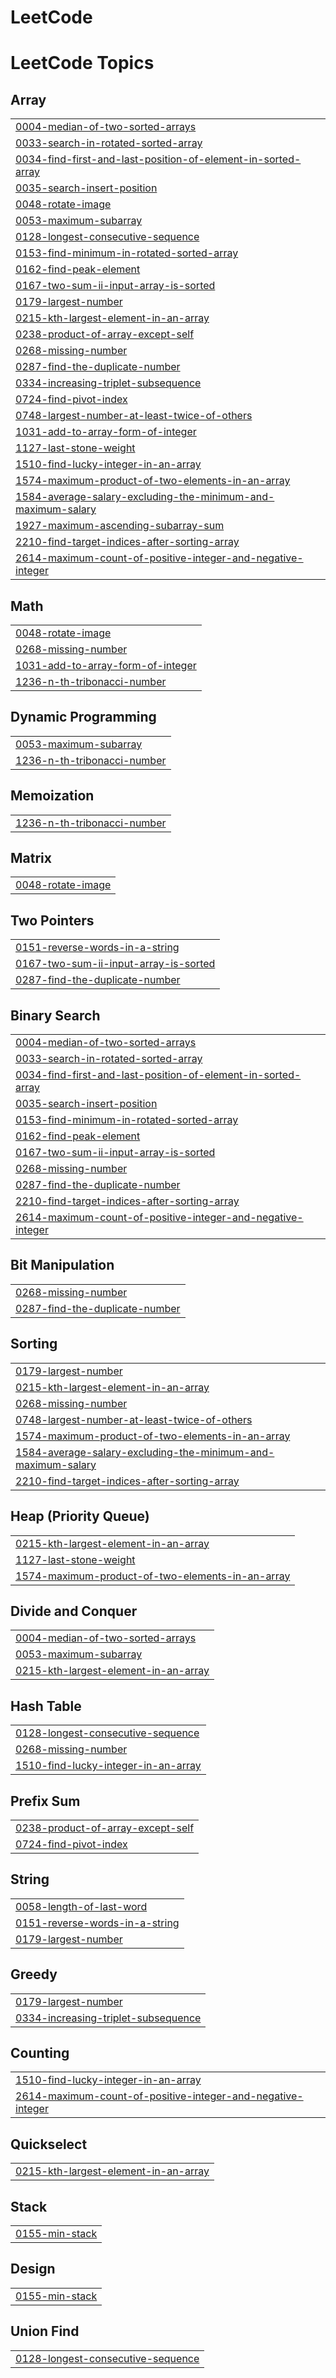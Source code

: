 # LeetCode
<!---LeetCode Topics Start-->
# LeetCode Topics
## Array
|  |
| ------- |
| [0004-median-of-two-sorted-arrays](https://github.com/Aditya-Mapari/LeetCode/tree/master/0004-median-of-two-sorted-arrays) |
| [0033-search-in-rotated-sorted-array](https://github.com/Aditya-Mapari/LeetCode/tree/master/0033-search-in-rotated-sorted-array) |
| [0034-find-first-and-last-position-of-element-in-sorted-array](https://github.com/Aditya-Mapari/LeetCode/tree/master/0034-find-first-and-last-position-of-element-in-sorted-array) |
| [0035-search-insert-position](https://github.com/Aditya-Mapari/LeetCode/tree/master/0035-search-insert-position) |
| [0048-rotate-image](https://github.com/Aditya-Mapari/LeetCode/tree/master/0048-rotate-image) |
| [0053-maximum-subarray](https://github.com/Aditya-Mapari/LeetCode/tree/master/0053-maximum-subarray) |
| [0128-longest-consecutive-sequence](https://github.com/Aditya-Mapari/LeetCode/tree/master/0128-longest-consecutive-sequence) |
| [0153-find-minimum-in-rotated-sorted-array](https://github.com/Aditya-Mapari/LeetCode/tree/master/0153-find-minimum-in-rotated-sorted-array) |
| [0162-find-peak-element](https://github.com/Aditya-Mapari/LeetCode/tree/master/0162-find-peak-element) |
| [0167-two-sum-ii-input-array-is-sorted](https://github.com/Aditya-Mapari/LeetCode/tree/master/0167-two-sum-ii-input-array-is-sorted) |
| [0179-largest-number](https://github.com/Aditya-Mapari/LeetCode/tree/master/0179-largest-number) |
| [0215-kth-largest-element-in-an-array](https://github.com/Aditya-Mapari/LeetCode/tree/master/0215-kth-largest-element-in-an-array) |
| [0238-product-of-array-except-self](https://github.com/Aditya-Mapari/LeetCode/tree/master/0238-product-of-array-except-self) |
| [0268-missing-number](https://github.com/Aditya-Mapari/LeetCode/tree/master/0268-missing-number) |
| [0287-find-the-duplicate-number](https://github.com/Aditya-Mapari/LeetCode/tree/master/0287-find-the-duplicate-number) |
| [0334-increasing-triplet-subsequence](https://github.com/Aditya-Mapari/LeetCode/tree/master/0334-increasing-triplet-subsequence) |
| [0724-find-pivot-index](https://github.com/Aditya-Mapari/LeetCode/tree/master/0724-find-pivot-index) |
| [0748-largest-number-at-least-twice-of-others](https://github.com/Aditya-Mapari/LeetCode/tree/master/0748-largest-number-at-least-twice-of-others) |
| [1031-add-to-array-form-of-integer](https://github.com/Aditya-Mapari/LeetCode/tree/master/1031-add-to-array-form-of-integer) |
| [1127-last-stone-weight](https://github.com/Aditya-Mapari/LeetCode/tree/master/1127-last-stone-weight) |
| [1510-find-lucky-integer-in-an-array](https://github.com/Aditya-Mapari/LeetCode/tree/master/1510-find-lucky-integer-in-an-array) |
| [1574-maximum-product-of-two-elements-in-an-array](https://github.com/Aditya-Mapari/LeetCode/tree/master/1574-maximum-product-of-two-elements-in-an-array) |
| [1584-average-salary-excluding-the-minimum-and-maximum-salary](https://github.com/Aditya-Mapari/LeetCode/tree/master/1584-average-salary-excluding-the-minimum-and-maximum-salary) |
| [1927-maximum-ascending-subarray-sum](https://github.com/Aditya-Mapari/LeetCode/tree/master/1927-maximum-ascending-subarray-sum) |
| [2210-find-target-indices-after-sorting-array](https://github.com/Aditya-Mapari/LeetCode/tree/master/2210-find-target-indices-after-sorting-array) |
| [2614-maximum-count-of-positive-integer-and-negative-integer](https://github.com/Aditya-Mapari/LeetCode/tree/master/2614-maximum-count-of-positive-integer-and-negative-integer) |
## Math
|  |
| ------- |
| [0048-rotate-image](https://github.com/Aditya-Mapari/LeetCode/tree/master/0048-rotate-image) |
| [0268-missing-number](https://github.com/Aditya-Mapari/LeetCode/tree/master/0268-missing-number) |
| [1031-add-to-array-form-of-integer](https://github.com/Aditya-Mapari/LeetCode/tree/master/1031-add-to-array-form-of-integer) |
| [1236-n-th-tribonacci-number](https://github.com/Aditya-Mapari/LeetCode/tree/master/1236-n-th-tribonacci-number) |
## Dynamic Programming
|  |
| ------- |
| [0053-maximum-subarray](https://github.com/Aditya-Mapari/LeetCode/tree/master/0053-maximum-subarray) |
| [1236-n-th-tribonacci-number](https://github.com/Aditya-Mapari/LeetCode/tree/master/1236-n-th-tribonacci-number) |
## Memoization
|  |
| ------- |
| [1236-n-th-tribonacci-number](https://github.com/Aditya-Mapari/LeetCode/tree/master/1236-n-th-tribonacci-number) |
## Matrix
|  |
| ------- |
| [0048-rotate-image](https://github.com/Aditya-Mapari/LeetCode/tree/master/0048-rotate-image) |
## Two Pointers
|  |
| ------- |
| [0151-reverse-words-in-a-string](https://github.com/Aditya-Mapari/LeetCode/tree/master/0151-reverse-words-in-a-string) |
| [0167-two-sum-ii-input-array-is-sorted](https://github.com/Aditya-Mapari/LeetCode/tree/master/0167-two-sum-ii-input-array-is-sorted) |
| [0287-find-the-duplicate-number](https://github.com/Aditya-Mapari/LeetCode/tree/master/0287-find-the-duplicate-number) |
## Binary Search
|  |
| ------- |
| [0004-median-of-two-sorted-arrays](https://github.com/Aditya-Mapari/LeetCode/tree/master/0004-median-of-two-sorted-arrays) |
| [0033-search-in-rotated-sorted-array](https://github.com/Aditya-Mapari/LeetCode/tree/master/0033-search-in-rotated-sorted-array) |
| [0034-find-first-and-last-position-of-element-in-sorted-array](https://github.com/Aditya-Mapari/LeetCode/tree/master/0034-find-first-and-last-position-of-element-in-sorted-array) |
| [0035-search-insert-position](https://github.com/Aditya-Mapari/LeetCode/tree/master/0035-search-insert-position) |
| [0153-find-minimum-in-rotated-sorted-array](https://github.com/Aditya-Mapari/LeetCode/tree/master/0153-find-minimum-in-rotated-sorted-array) |
| [0162-find-peak-element](https://github.com/Aditya-Mapari/LeetCode/tree/master/0162-find-peak-element) |
| [0167-two-sum-ii-input-array-is-sorted](https://github.com/Aditya-Mapari/LeetCode/tree/master/0167-two-sum-ii-input-array-is-sorted) |
| [0268-missing-number](https://github.com/Aditya-Mapari/LeetCode/tree/master/0268-missing-number) |
| [0287-find-the-duplicate-number](https://github.com/Aditya-Mapari/LeetCode/tree/master/0287-find-the-duplicate-number) |
| [2210-find-target-indices-after-sorting-array](https://github.com/Aditya-Mapari/LeetCode/tree/master/2210-find-target-indices-after-sorting-array) |
| [2614-maximum-count-of-positive-integer-and-negative-integer](https://github.com/Aditya-Mapari/LeetCode/tree/master/2614-maximum-count-of-positive-integer-and-negative-integer) |
## Bit Manipulation
|  |
| ------- |
| [0268-missing-number](https://github.com/Aditya-Mapari/LeetCode/tree/master/0268-missing-number) |
| [0287-find-the-duplicate-number](https://github.com/Aditya-Mapari/LeetCode/tree/master/0287-find-the-duplicate-number) |
## Sorting
|  |
| ------- |
| [0179-largest-number](https://github.com/Aditya-Mapari/LeetCode/tree/master/0179-largest-number) |
| [0215-kth-largest-element-in-an-array](https://github.com/Aditya-Mapari/LeetCode/tree/master/0215-kth-largest-element-in-an-array) |
| [0268-missing-number](https://github.com/Aditya-Mapari/LeetCode/tree/master/0268-missing-number) |
| [0748-largest-number-at-least-twice-of-others](https://github.com/Aditya-Mapari/LeetCode/tree/master/0748-largest-number-at-least-twice-of-others) |
| [1574-maximum-product-of-two-elements-in-an-array](https://github.com/Aditya-Mapari/LeetCode/tree/master/1574-maximum-product-of-two-elements-in-an-array) |
| [1584-average-salary-excluding-the-minimum-and-maximum-salary](https://github.com/Aditya-Mapari/LeetCode/tree/master/1584-average-salary-excluding-the-minimum-and-maximum-salary) |
| [2210-find-target-indices-after-sorting-array](https://github.com/Aditya-Mapari/LeetCode/tree/master/2210-find-target-indices-after-sorting-array) |
## Heap (Priority Queue)
|  |
| ------- |
| [0215-kth-largest-element-in-an-array](https://github.com/Aditya-Mapari/LeetCode/tree/master/0215-kth-largest-element-in-an-array) |
| [1127-last-stone-weight](https://github.com/Aditya-Mapari/LeetCode/tree/master/1127-last-stone-weight) |
| [1574-maximum-product-of-two-elements-in-an-array](https://github.com/Aditya-Mapari/LeetCode/tree/master/1574-maximum-product-of-two-elements-in-an-array) |
## Divide and Conquer
|  |
| ------- |
| [0004-median-of-two-sorted-arrays](https://github.com/Aditya-Mapari/LeetCode/tree/master/0004-median-of-two-sorted-arrays) |
| [0053-maximum-subarray](https://github.com/Aditya-Mapari/LeetCode/tree/master/0053-maximum-subarray) |
| [0215-kth-largest-element-in-an-array](https://github.com/Aditya-Mapari/LeetCode/tree/master/0215-kth-largest-element-in-an-array) |
## Hash Table
|  |
| ------- |
| [0128-longest-consecutive-sequence](https://github.com/Aditya-Mapari/LeetCode/tree/master/0128-longest-consecutive-sequence) |
| [0268-missing-number](https://github.com/Aditya-Mapari/LeetCode/tree/master/0268-missing-number) |
| [1510-find-lucky-integer-in-an-array](https://github.com/Aditya-Mapari/LeetCode/tree/master/1510-find-lucky-integer-in-an-array) |
## Prefix Sum
|  |
| ------- |
| [0238-product-of-array-except-self](https://github.com/Aditya-Mapari/LeetCode/tree/master/0238-product-of-array-except-self) |
| [0724-find-pivot-index](https://github.com/Aditya-Mapari/LeetCode/tree/master/0724-find-pivot-index) |
## String
|  |
| ------- |
| [0058-length-of-last-word](https://github.com/Aditya-Mapari/LeetCode/tree/master/0058-length-of-last-word) |
| [0151-reverse-words-in-a-string](https://github.com/Aditya-Mapari/LeetCode/tree/master/0151-reverse-words-in-a-string) |
| [0179-largest-number](https://github.com/Aditya-Mapari/LeetCode/tree/master/0179-largest-number) |
## Greedy
|  |
| ------- |
| [0179-largest-number](https://github.com/Aditya-Mapari/LeetCode/tree/master/0179-largest-number) |
| [0334-increasing-triplet-subsequence](https://github.com/Aditya-Mapari/LeetCode/tree/master/0334-increasing-triplet-subsequence) |
## Counting
|  |
| ------- |
| [1510-find-lucky-integer-in-an-array](https://github.com/Aditya-Mapari/LeetCode/tree/master/1510-find-lucky-integer-in-an-array) |
| [2614-maximum-count-of-positive-integer-and-negative-integer](https://github.com/Aditya-Mapari/LeetCode/tree/master/2614-maximum-count-of-positive-integer-and-negative-integer) |
## Quickselect
|  |
| ------- |
| [0215-kth-largest-element-in-an-array](https://github.com/Aditya-Mapari/LeetCode/tree/master/0215-kth-largest-element-in-an-array) |
## Stack
|  |
| ------- |
| [0155-min-stack](https://github.com/Aditya-Mapari/LeetCode/tree/master/0155-min-stack) |
## Design
|  |
| ------- |
| [0155-min-stack](https://github.com/Aditya-Mapari/LeetCode/tree/master/0155-min-stack) |
## Union Find
|  |
| ------- |
| [0128-longest-consecutive-sequence](https://github.com/Aditya-Mapari/LeetCode/tree/master/0128-longest-consecutive-sequence) |
<!---LeetCode Topics End-->